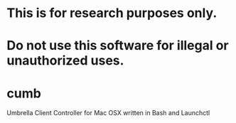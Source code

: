 # This is for research purposes only.
# Do not use this software for illegal or unauthorized uses.

# cumb
Umbrella Client Controller for Mac OSX written in Bash and Launchctl
